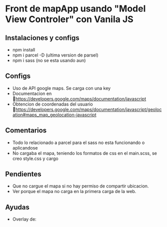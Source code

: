 # Front de mapApp usando "Model View Controler" con Vanila JS

## Instalaciones y configs

- npm install
- npm i parcel -D (ultima version de parsel)
- npm i sass (no se esta usando aun)

## Configs

- Uso de API google maps. Se carga con una key
- Documentacion en 🔗https://developers.google.com/maps/documentation/javascript
- Obtencion de coordenadas del usuario 🔗https://developers.google.com/maps/documentation/javascript/geolocation#maps_map_geolocation-javascript

## Comentarios

- Todo lo relacionado a parcel para el sass no esta funcionando o aplicandose
- No cargaba el mapa, teniendo los formatos de css en el main.scss, se creo style.css y cargo

## Pendientes

- Que no cargue el mapa si no hay permiso de compartir ubicacion.
- Ver porque el mapa no carga en la primera carga de la web.

## Ayudas

- Overlay de:
